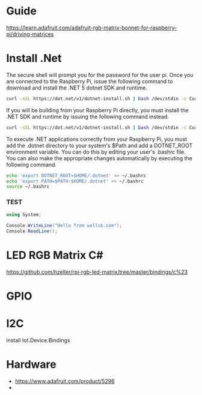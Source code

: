 # Guide
https://learn.adafruit.com/adafruit-rgb-matrix-bonnet-for-raspberry-pi/driving-matrices


# Install .Net
The secure shell will prompt you for the password for the user pi. Once you are connected to the Raspberry Pi, issue the following command to download and install the .NET 5 dotnet SDK and runtime.

``` bash
curl -sSL https://dot.net/v1/dotnet-install.sh | bash /dev/stdin -c Current --runtime dotnet
```

If you will be building from your Raspberry Pi directly, you must install the .NET SDK and runtime by issuing the following command instead.
``` bash
curl -sSL https://dot.net/v1/dotnet-install.sh | bash /dev/stdin -c Current
```

To execute .NET applications correctly from your Raspberry Pi, you must add the .dotnet directory to your system's $Path and add a DOTNET_ROOT environment variable. You can do this by editing your user's .bashrc file. You can also make the appropriate changes automatically by executing the following command.
```bash
echo 'export DOTNET_ROOT=$HOME/.dotnet' >> ~/.bashrc
echo 'export PATH=$PATH:$HOME/.dotnet' >> ~/.bashrc
source ~/.bashrc
```

### TEST

``` csharp
using System;
 
Console.WriteLine("Hello from wellsb.com");
Console.ReadLine();
```

# LED RGB Matrix C#
https://github.com/hzeller/rpi-rgb-led-matrix/tree/master/bindings/c%23

# GPIO

# I2C
install Iot.Device.Bindings

# Hardware
- https://www.adafruit.com/product/5296
- 